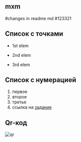 ## mxm
#changes in readme md 
#123321

## Список с точками 
+  1st elem
* 2nd elem
- 3rd elem

## Список с нумерацией 
1.  первое
1.  второе
1.  третье 
1. ссылка на [задание](https://drive.google.com/file/d/1m5ttisExcnACCSM8_PPuQuC7dmuGxIB1/view)

 ## Qr-код
   ![qr](http://qrcoder.ru/code/?http%3A%2F%2Fdrive.google.com%2Ffile%2Fd%2F1m5ttisExcnACCSM8_PPuQuC7dmuGxIB1%2Fview&4&0)
